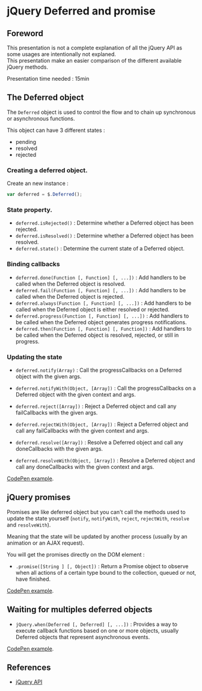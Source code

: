 # jQuery Deferred and promise

## Foreword

This presentation is not a complete explanation of all the jQuery API as some usages are intentionally not explaned.  
This presentation make an easier comparison of the different available jQuery methods.

Presentation time needed : 15min

## The Deferred object

The `Deferred` object is used to control the flow and to chain up synchronous or asynchronous functions.

This object can have 3 different states :
* pending
* resolved
* rejected

### Creating a deferred object.

Create an new instance :
```JavaScript
var deferred = $.Deferred();
```

### State property.

* `deferred.isRejected()` : Determine whether a Deferred object has been rejected.
* `deferred.isResolved()` : Determine whether a Deferred object has been resolved.
* `deferred.state()` : Determine the current state of a Deferred object.

### Binding callbacks

* `deferred.done(Function [, Function] [, ...])` : Add handlers to be called when the Deferred object is resolved.
* `deferred.fail(Function [, Function] [, ...])` : Add handlers to be called when the Deferred object is rejected.
* `deferred.always(Function [, Function] [, ...])` : Add handlers to be called when the Deferred object is either resolved or rejected.
* `deferred.progress(Function [, Function] [, ...])` : Add handlers to be called when the Deferred object generates progress notifications.
* `deferred.then(Function [, Function] [, Function])` : Add handlers to be called when the Deferred object is resolved, rejected, or still in progress.

### Updating the state

* `deferred.notify(Array)` : Call the progressCallbacks on a Deferred object with the given args.
* `deferred.notifyWith(Object, [Array])` : Call the progressCallbacks on a Deferred object with the given context and args.

* `deferred.reject([Array])` : Reject a Deferred object and call any failCallbacks with the given args.
* `deferred.rejectWith(Object, [Array])` : Reject a Deferred object and call any failCallbacks with the given context and args.

* `deferred.resolve([Array])` : Resolve a Deferred object and call any doneCallbacks with the given args.
* `deferred.resolveWith(Object, [Array])` : Resolve a Deferred object and call any doneCallbacks with the given context and args.

[CodePen example](http://codepen.io/tonai/pen/eNaLpe).

## jQuery promises

Promises are like deferred object but you can't call the methods used to update the state yourself (`notify`, `notifyWith`, `reject`, `rejectWith`, `resolve` and `resolveWith`).

Meaning that the state will be updated by another process (usually by an animation or an AJAX request).

You will get the promises directly on the DOM element :
* `.promise([String ] [, Object])` : Return a Promise object to observe when all actions of a certain type bound to the collection, queued or not, have finished.

[CodePen example](http://codepen.io/tonai/pen/vOwzaO).

## Waiting for multiples deferred objects

* `jQuery.when(Deferred [, Deferred] [, ...])` : Provides a way to execute callback functions based on one or more objects, usually Deferred objects that represent asynchronous events.

[CodePen example](http://codepen.io/tonai/pen/PqvdKZ).

## References

* [jQuery API](http://api.jquery.com/)
